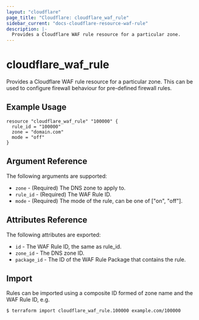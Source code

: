 ```yaml
---
layout: "cloudflare"
page_title: "Cloudflare: cloudflare_waf_rule"
sidebar_current: "docs-cloudflare-resource-waf-rule"
description: |-
  Provides a Cloudflare WAF rule resource for a particular zone.
---
```


# cloudflare_waf_rule

Provides a Cloudflare WAF rule resource for a particular zone. This can be used to configure firewall behaviour for pre-defined firewall rules.

## Example Usage

```hcl
resource "cloudflare_waf_rule" "100000" {
  rule_id = "100000"
  zone = "domain.com"
  mode = "off"
}
```

## Argument Reference

The following arguments are supported:

* `zone` - (Required) The DNS zone to apply to.
* `rule_id` - (Required) The WAF Rule ID.
* `mode` - (Required) The mode of the rule, can be one of ["on", "off"].


## Attributes Reference

The following attributes are exported:

* `id` - The WAF Rule ID, the same as rule_id.
* `zone_id` - The DNS zone ID.
* `package_id` - The ID of the WAF Rule Package that contains the rule.

## Import

Rules can be imported using a composite ID formed of zone name and the WAF Rule ID, e.g.

```
$ terraform import cloudflare_waf_rule.100000 example.com/100000
```
